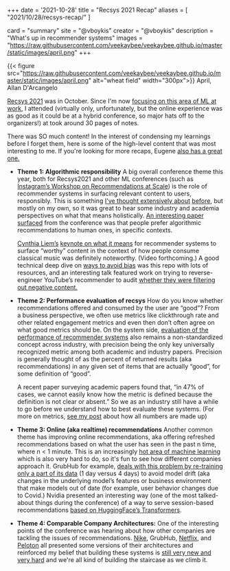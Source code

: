 +++
date = '2021-10-28'
title = "Recsys 2021 Recap"
aliases = [
    "2021/10/28/recsys-recap/"
]

card = "summary"
site = "@vboykis"
creator = "@vboykis"
description = "What's up in recommender systems"
images = "https://raw.githubusercontent.com/veekaybee/veekaybee.github.io/master/static/images/april.png"
+++


{{< figure src="https://raw.githubusercontent.com/veekaybee/veekaybee.github.io/master/static/images/april.png" alt="wheat field" width="300px">}}
April, Allan D'Arcangelo

[Recsys 2021](https://recsys.acm.org/recsys21/) was in October. Since I'm now [focusing on this area of ML at work](https://applyingml.com/mentors/vicki-boykis/), I attended (virtually only, unfortunately, but the online experience was as good as it could be at a hybrid conference, so major hats off to the organizers!) at took around 30 pages of notes. 

There was SO much content! In the interest of condensing my learnings before I forget them, here is some of the  high-level content that was most interesting to me.  If you're looking for more recaps, Eugene [also has a great one.](https://eugeneyan.com/writing/recsys2021/) 

+ **Theme 1: Algorithmic responsibility** A big overall conference theme this year, both for Recsys2021 and other ML conferences (such as [Instagram’s Workshop on Recommendations at Scale](https://igworkshop2021.splashthat.com/)) is the role of recommender systems in surfacing relevant content to users, responsibly. This is something [I've thought extensively about](https://vicki.substack.com/p/the-reign-of-big-recsys) [before](https://vicki.substack.com/p/big-recsys-redux-recs-at-netflix), but mostly on my own, so it was great to hear some industry and academia perspectives on what that means holistically. [An interesting paper surfaced](https://www.hbs.edu/ris/Publication%20Files/17-086_610956b6-7d91-4337-90cc-5bb5245316a8.pdf) from the conference was that people prefer algorithmic recommendations to human ones, in specific contexts.  
 
    [Cynthia Liem’s](https://www.tudelft.nl/en/eemcs/the-faculty/departments/intelligent-systems/multimedia-computing/people/cynthia-liem) [keynote on what it means](https://twitter.com/search?q=%40informusiccs%20%23recsys2021&src=typed_query&f=top) for recommender systems to surface “worthy” content in the context of how people consume classical music was definitely noteworthy. (Video forthcoming.)   A good technical deep dive on [ways to avoid bias](https://github.com/jiawei-chen/RecDebiasing) was this repo with lots of resources, and an interesting talk featured work on trying to reverse-engineer YouTube’s recommender to audit [whether they were filtering out negative content.](https://dl.acm.org/doi/pdf/10.1145/3460231.3474241) 

+ **Theme 2: Performance evaluation of recsys** How do you know whether recommendations offered and consumed by the user are “good”? From a business perspective, we often use metrics like clickthrough rate  and other related engagement metrics and even then don’t often agree on what good metrics should be. On the system side, [evaluation of the performance of recommender systems](https://dl.acm.org/doi/10.1145/3460231.3478848) also remains a non-standardized concept across industry, with precision being the only key universally recognized metric among both academic and industry papers. Precision is generally thought of as the percent of returned results (aka recommendations) in any given set of items that are actually “good”, for some definition of “good”. 

    A recent paper surveying academic papers  found that, “in 47% of cases, we cannot easily know how the metric is defined because the definition is not clear or absent.” So we as an industry still have a while to go before we understand how to best evaluate these systems. (For more on metrics, [see my post](https://vicki.substack.com/p/all-numbers-are-made-up-some-are) about how all numbers are made up) 

+ **Theme 3: Online (aka realtime) recommendations** Another common theme has improving online recommendations, aka offering refreshed recommendations based on what the user has seen in the past n time, where n &lt; 1 minute.  This is an increasingly [hot area of machine learning](https://huyenchip.com/2020/12/27/real-time-machine-learning.html) which is also very hard to do, so it's fun to see how different companies approach it. GrubHub for example, [deals with this problem by re-training only a part of its data](https://dl.acm.org/doi/pdf/10.1145/3460231.3474599) (1 day versus 4 days) to avoid model drift (aka changes in the underlying model’s features or business environment that make models out of date (for example, user behavior changes due to Covid.) Nvidia presented an interesting way (one of the most talked-about things during the conference) of a way to serve session-based recommendations [based on HuggingFace’s Transformers](https://twitter.com/Even_Oldridge/status/1442541594343661579).

* **Theme 4: Comparable Company Architectures:**  One of the interesting points of the conference was hearing about how other companies are tackling the issues of recommendations. [Nike](https://dl.acm.org/doi/pdf/10.1145/3460231.3474621), GrubHub, [Netflix](https://dl.acm.org/doi/pdf/10.1145/3460231.3474620), and [Peloton](https://dl.acm.org/doi/10.1145/3460231.3474610) all presented some versions of their architectures and reinforced my belief that building these systems is [still very new and very hard](http://veekaybee.github.io/2021/09/23/enlightenment/) and we're all kind of building the staircase as we climb it. 




